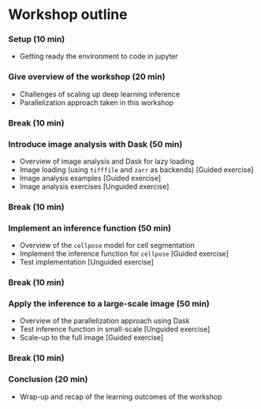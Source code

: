 # Workshop outline

### Setup (10 min)
 - Getting ready the environment to code in jupyter

### Give overview of the workshop (20 min)
- Challenges of scaling up deep learning inference
- Parallelization approach taken in this workshop 

### Break (10 min)

### Introduce image analysis with Dask (50 min)
- Overview of image analysis and Dask for lazy loading
- Image loading (using `tifffile` and `zarr` as backends) [Guided exercise]
- Image analysis examples [Guided exercise]
- Image analysis exercises [Unguided exercise]

### Break (10 min)

### Implement an inference function (50 min)
- Overview of the `cellpose` model for cell segmentation
- Implement the inference function for `cellpose` [Guided exercise]
- Test implementation [Unguided exercise]

### Break (10 min)

### Apply the inference to a large-scale image (50 min)
- Overview of the parallelization approach using Dask
- Test inference function in small-scale [Unguided exercise]
- Scale-up to the full image [Guided exercise]

### Break (10 min)

### Conclusion (20 min)
- Wrap-up and recap of the learning outcomes of the workshop
